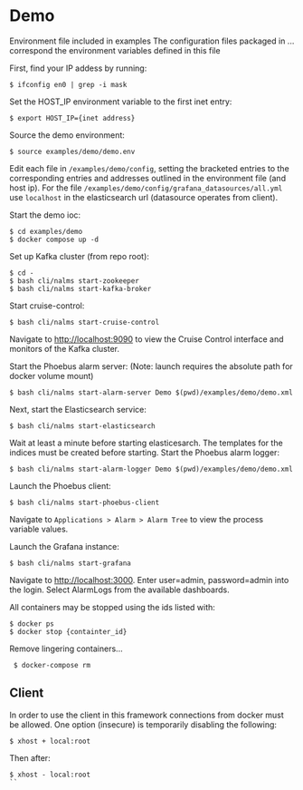 # Demo

Environment file included in examples
The configuration files packaged in ... correspond the environment variables defined in this file

First, find your IP addess by running: 

```
$ ifconfig en0 | grep -i mask
```
Set the HOST_IP environment variable to the first inet entry:

```
$ export HOST_IP={inet address}
```

Source the demo environment:

```
$ source examples/demo/demo.env
```

Edit each file in `/examples/demo/config`, setting the bracketed entries to the corresponding entries and addresses outlined in the environment file (and host ip).  For the file `/examples/demo/config/grafana_datasources/all.yml` use `localhost` in the elasticsearch url (datasource operates from client).


Start the demo ioc:

```
$ cd examples/demo
$ docker compose up -d
```

Set up Kafka cluster (from repo root): 

```
$ cd - 
$ bash cli/nalms start-zookeeper 
$ bash cli/nalms start-kafka-broker
```

Start cruise-control:
```
$ bash cli/nalms start-cruise-control
````
Navigate to [http://localhost:9090](http://localhost:9090) to view the Cruise Control interface and monitors of the Kafka cluster. 


Start the Phoebus alarm server: (Note: launch requires the absolute path for docker volume mount)


```
$ bash cli/nalms start-alarm-server Demo $(pwd)/examples/demo/demo.xml
```


Next, start the Elasticsearch service: 
```
$ bash cli/nalms start-elasticsearch
```

Wait at least a minute before starting elasticesarch. The templates for the indices must be created before starting. Start the Phoebus alarm logger:
```
$ bash cli/nalms start-alarm-logger Demo $(pwd)/examples/demo/demo.xml
```


Launch the Phoebus client:
```
$ bash cli/nalms start-phoebus-client
```

Navigate to `Applications > Alarm > Alarm Tree` to view the process variable values. 

Launch the Grafana instance:
```
$ bash cli/nalms start-grafana
```

Navigate to [http://localhost:3000](http://localhost:3000). Enter user=admin, password=admin into the login. Select AlarmLogs from the available dashboards.


All containers may be stopped using the ids listed with:

```
$ docker ps
$ docker stop {containter_id}
```

Remove lingering containers...
```
 $ docker-compose rm
```

## Client

In order to use the client in this framework connections from docker must be allowed. One option (insecure) is temporarily disabling the following:

```
$ xhost + local:root
```

Then after:

```
$ xhost - local:root
``